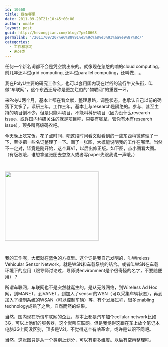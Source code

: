 ```yaml
---
id: 10668
title: 我在哪里
date: 2011-09-20T21:10:45+00:00
author: omale
layout: post
guid: http://hezongjian.com/blog/?p=10668
permalink: '/2011/09/20/%e6%88%91%e5%9c%a8%e5%93%aa%e9%87%8c/'
categories:
  - 工作和学习
  - 未分类
---
```

任何一个新名词都不会是凭空跳出来的。就像现在忽悠的响的cloud computing，前几年还叫过grid computing, 还叫过parallel computing，还叫做&#8230;.。

我在PolyU主要的研究工作么，也可以套用国内现在烂俗的流行牛叉头衔，叫做&ldquo;车联网&rdquo;，这个东西还号称是更加烂俗的"物联网"的重要一环。

来PolyU两个月，基本上都在看文献，整理思路，调整状态。也承认自己以前的确落下太多了。读研三年，工作三年，基本上与research是隔绝的。参与、甚至主持的项目倒不少，但是只能叫项目，不能叫科研项目（因为没什么research issue。或许国内科研关注的就是项目吧，只要有钱拿，管你有木有research issue），顶多叫高级码农吧。

今天晚上吃完饭，花了点时间，吧这段时间看文献看到的一些东西稍微整理了一下，至少把一些名词整理了一下。画了一张图，大概能说明我的工作在哪里。当然不一定对，毕竟是刚开始，这个算V1，以后出修正版。如下图，点小图看大图。（有版权哦，谁想拿这张图去忽悠人或者写paper先跟我说一声哦。）

&nbsp;

[<img alt="" class="aligncenter size-medium wp-image-10671" height="221" src="http://localhost/hezongjian/wp-content/uploads/2011/09/bb-300x221.png" title="bb" width="300" srcset="http://localhost/hezongjian/wp-content/uploads/2011/09/bb-300x221.png 300w, http://localhost/hezongjian/wp-content/uploads/2011/09/bb-768x567.png 768w, http://localhost/hezongjian/wp-content/uploads/2011/09/bb-1024x756.png 1024w, http://localhost/hezongjian/wp-content/uploads/2011/09/bb.png 1540w" sizes="(max-width: 300px) 100vw, 300px" />](http://localhost/hezongjian/wp-content/uploads/2011/09/bb.png)

&nbsp;

我的工作呢，大概就在蓝色的方框里。这个词是我自己发明的，叫Wireless Vehicular Sensor Network。就是WSN和车载系统的结合。或者叫WSN在车载环境下的应用（跟导师讨论过，导师说environment是个很奇怪的名字，不要随便用）？

所谓车联网，车联网也不是突然就诞生的。是从无线网络，到Wireless Ad Hoc网，到MANET，到VANET，到加入了sensor的WSN（可以采集车辆状态），再到加入了控制系统的WSAN（可以控制车辆）等，有个发展过程，很多enabling technology成熟了之后，自然而然的结果。

当然，国内现在所谓车联网的企业，基本上都是汽车加个cellular network比如3G，可以上他们的服务器，这个就叫车联网。但是我觉得这跟在车上放个笔记本电脑3G上网没区别，顶多是V2I，不觉得这个有啥革命。或许是认识不同吧。

当然，这张图只是从一个类别上划分，可以有更多维度。以后有空再整理吧。